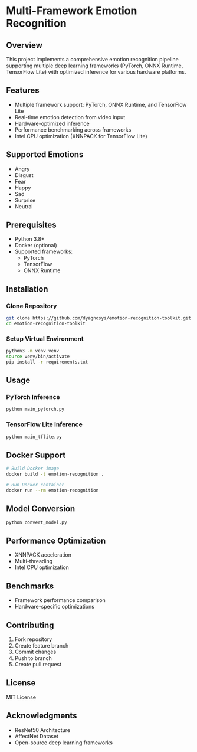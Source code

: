 # Multi-Framework Emotion Recognition

## Overview

This project implements a comprehensive emotion recognition pipeline supporting multiple deep learning frameworks (PyTorch, ONNX Runtime, TensorFlow Lite) with optimized inference for various hardware platforms.

## Features

- Multiple framework support: PyTorch, ONNX Runtime, and TensorFlow Lite
- Real-time emotion detection from video input
- Hardware-optimized inference
- Performance benchmarking across frameworks
- Intel CPU optimization (XNNPACK for TensorFlow Lite)

## Supported Emotions

- Angry
- Disgust
- Fear
- Happy
- Sad
- Surprise
- Neutral

## Prerequisites

- Python 3.8+
- Docker (optional)
- Supported frameworks:
  - PyTorch
  - TensorFlow
  - ONNX Runtime

## Installation

### Clone Repository

```bash
git clone https://github.com/dyagnosys/emotion-recognition-toolkit.git
cd emotion-recognition-toolkit
```

### Setup Virtual Environment

```bash
python3 -m venv venv
source venv/bin/activate
pip install -r requirements.txt
```

## Usage

### PyTorch Inference

```bash
python main_pytorch.py
```

### TensorFlow Lite Inference

```bash
python main_tflite.py
```

## Docker Support

```bash
# Build Docker image
docker build -t emotion-recognition .

# Run Docker container
docker run --rm emotion-recognition
```

## Model Conversion

```bash
python convert_model.py
```

## Performance Optimization

- XNNPACK acceleration
- Multi-threading
- Intel CPU optimization

## Benchmarks

- Framework performance comparison
- Hardware-specific optimizations

## Contributing

1. Fork repository
2. Create feature branch
3. Commit changes
4. Push to branch
5. Create pull request

## License

MIT License

## Acknowledgments

- ResNet50 Architecture
- AffectNet Dataset
- Open-source deep learning frameworks

